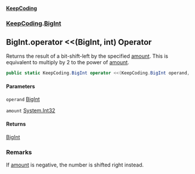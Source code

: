 #### [KeepCoding](index.md 'index')
### [KeepCoding](KeepCoding.md 'KeepCoding').[BigInt](BigInt.md 'KeepCoding.BigInt')
## BigInt.operator &lt;&lt;(BigInt, int) Operator
Returns the result of a bit-shift-left by the specified [amount](BigInt.op_LeftShift.NsCpCnLRSBsnDqX+Wjeg9A.md#KeepCoding.BigInt.op_LeftShift(KeepCoding.BigInt.int).amount 'KeepCoding.BigInt.op_LeftShift(KeepCoding.BigInt, int).amount'). This is equivalent to multiply by 2 to the power of [amount](BigInt.op_LeftShift.NsCpCnLRSBsnDqX+Wjeg9A.md#KeepCoding.BigInt.op_LeftShift(KeepCoding.BigInt.int).amount 'KeepCoding.BigInt.op_LeftShift(KeepCoding.BigInt, int).amount').  
```csharp
public static KeepCoding.BigInt operator <<(KeepCoding.BigInt operand, int amount);
```
#### Parameters
<a name='KeepCoding.BigInt.op_LeftShift(KeepCoding.BigInt.int).operand'></a>
`operand` [BigInt](BigInt.md 'KeepCoding.BigInt')  
  
<a name='KeepCoding.BigInt.op_LeftShift(KeepCoding.BigInt.int).amount'></a>
`amount` [System.Int32](https://docs.microsoft.com/en-us/dotnet/api/System.Int32 'System.Int32')  
  
#### Returns
[BigInt](BigInt.md 'KeepCoding.BigInt')  
### Remarks
If [amount](BigInt.op_LeftShift.NsCpCnLRSBsnDqX+Wjeg9A.md#KeepCoding.BigInt.op_LeftShift(KeepCoding.BigInt.int).amount 'KeepCoding.BigInt.op_LeftShift(KeepCoding.BigInt, int).amount') is negative, the number is shifted right instead.  
